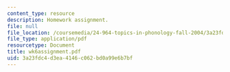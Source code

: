 ```yaml
---
content_type: resource
description: Homework assignment.
file: null
file_location: /coursemedia/24-964-topics-in-phonology-fall-2004/3a23fdc4d3ea4146c062bd0a99e6b7bf_wk6assignment.pdf
file_type: application/pdf
resourcetype: Document
title: wk6assignment.pdf
uid: 3a23fdc4-d3ea-4146-c062-bd0a99e6b7bf
---
```

